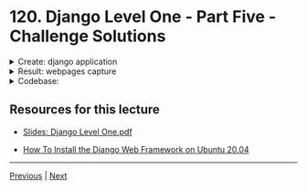 # 120. Django Level One - Part Five - Challenge Solutions

<details>
  <summary> Create: django application </summary>

- run the following command to start the server

```
python3 -m venv my_env
```

```
source my_env/bin/activate
```

-  create a project

```bash
django-admin startproject new_ProTwo
```  

-  create a django application

```
cd new_ProTwo
```

```bash
python manage.py startapp new_appTwo
```

-  create a view in the `new_appTwo/views.py`

```python

from django.shortcuts import render
from django.http import HttpResponse
# Create your views here.

def index(request):
    return HttpResponse("<em>My Second Project</em>")
```

- mapping the view to the url in the `new_ProTwo/urls.py`

```python
from django.contrib import admin
from django.urls import path
from new_appTwo import views

urlpatterns = [
    path('', views.index, name="index"),  
    path('admin/', admin.site.urls),
]
```

-  add the `new_appTwo` to the `new_ProTwo/settings.py`

```python

...

# Application definition

INSTALLED_APPS = [
    'django.contrib.admin',
    'django.contrib.auth',
    'django.contrib.contenttypes',
    'django.contrib.sessions',
    'django.contrib.messages',
    'django.contrib.staticfiles',
    'new_appTwo'
]

...

```

</details>


<details>
  <summary> Result: webpages capture </summary>

- run the following command to start the server

```
python3 -m venv my_env
```

```
source my_env/bin/activate
```

```
python3 manage.py runserver
```
<p align="center" >
    <img src="https://python-ds.s3.us-west-1.amazonaws.com/Python-and-Django-Full-Stack-Web-Developer-Bootcamp/images/120_Django-Level-One-Part-Five-Challenge-Solutions.png" width="90%" > 
    <img src="https://python-ds.s3.us-west-1.amazonaws.com/Python-and-Django-Full-Stack-Web-Developer-Bootcamp/images/120_Django-Level-One-Part-Five-Challenge-Solutions_2.png" width="90%" > 

</p> 

</details>

<details>
  <summary> Codebase: </summary>

-   [Codebase: new_ProTwo](../../codebase/python-django/Django_Level_One/new_ProTwo/)

</details>

##  Resources for this lecture


-   [Slides: Django Level One.pdf](https://python-ds.s3.us-west-1.amazonaws.com/Python-and-Django-Full-Stack-Web-Developer-Bootcamp/Resources/Django+Level+One.pdf)

-   [How To Install the Django Web Framework on Ubuntu 20.04](https://www.digitalocean.com/community/tutorials/how-to-install-the-django-web-framework-on-ubuntu-20-04)


---

[Previous](./119_Django-Level-One-Part-Four-Challenge-Task.md) | [Next](./121_Django-Level-One-Part-Six-Views.md)